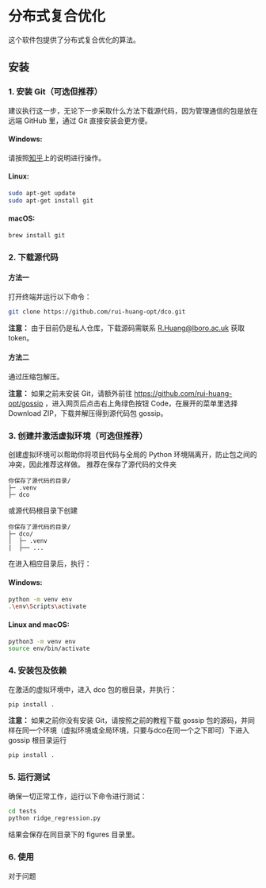 # 分布式复合优化

这个软件包提供了分布式复合优化的算法。

## 安装
### 1. 安装 Git（可选但推荐）
建议执行这一步，无论下一步采取什么方法下载源代码，因为管理通信的包是放在远端 GitHub 里，通过 Git 直接安装会更方便。

#### Windows:

请按照[知乎](https://zhuanlan.zhihu.com/p/242540359)上的说明进行操作。

#### Linux:

```bash
sudo apt-get update
sudo apt-get install git
```

#### macOS:

```bash
brew install git
```

### 2. 下载源代码
#### 方法一
打开终端并运行以下命令：
```bash
git clone https://github.com/rui-huang-opt/dco.git
```

**注意：**
由于目前仍是私人仓库，下载源码需联系 R.Huang@lboro.ac.uk 获取 token。

#### 方法二
通过压缩包解压。

**注意：**
如果之前未安装 Git，请额外前往 https://github.com/rui-huang-opt/gossip ，进入网页后点击右上角绿色按钮 Code，在展开的菜单里选择 Download ZIP，下载并解压得到源代码包 gossip。

### 3. 创建并激活虚拟环境（可选但推荐）
创建虚拟环境可以帮助你将项目代码与全局的 Python 环境隔离开，防止包之间的冲突，因此推荐这样做。
推荐在保存了源代码的文件夹
```plaintext
你保存了源代码的目录/
├─ .venv
├─ dco
```
或源代码根目录下创建
```plaintext
你保存了源代码的目录/
├─ dco/
│  ├─ .venv
|  ├── ...
```
在进入相应目录后，执行：

#### Windows:

```bash
python -m venv env
.\env\Scripts\activate
```

#### Linux and macOS:

```bash
python3 -m venv env
source env/bin/activate
```

### 4. 安装包及依赖
在激活的虚拟环境中，进入 dco 包的根目录，并执行：

```bash
pip install .
```
**注意：**
如果之前你没有安装 Git，请按照之前的教程下载 gossip 包的源码，并同样在同一个环境（虚拟环境或全局环境，只要与dco在同一个之下即可）下进入 gossip 根目录运行
```bash
pip install .
```

### 5. 运行测试
确保一切正常工作，运行以下命令进行测试：

```bash
cd tests
python ridge_regression.py
```
结果会保存在同目录下的 figures 目录里。

### 6. 使用
对于问题